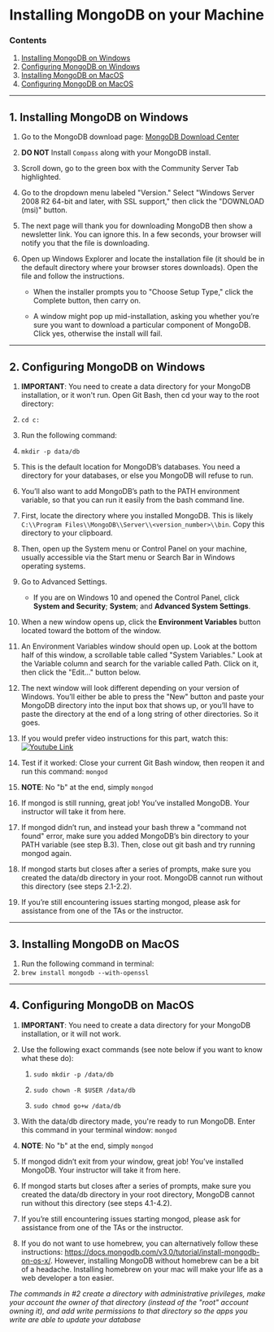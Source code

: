 # Installing MongoDB on your Machine

### Contents

1. [Installing MongoDB on Windows](#1-installing-mongodb-on-windows)
2. [Configuring MongoDB on Windows](#2-configuring-mongodb-on-windows)
3. [Installing MongoDB on MacOS](#3-installing-mongodb-on-macos)
4. [Configuring MongoDB on MacOS](#4-configuring-mongodb-on-macos)

- - -

## 1. Installing MongoDB on Windows

1. Go to the MongoDB download page: <a href="https://www.mongodb.com/download-center#community" target="_blank">MongoDB Download Center</a>

2. **DO NOT** Install `Compass` along with your MongoDB install.

3. Scroll down, go to the green box with the Community Server Tab highlighted.

4. Go to the dropdown menu labeled "Version." Select "Windows Server 2008 R2 64-bit and later, with SSL support," then click the "DOWNLOAD (msi)" button.

5. The next page will thank you for downloading MongoDB then show a newsletter link. You can ignore this. In a few seconds, your browser will notify you that the file is downloading.

6. Open up Windows Explorer and locate the installation file (it should be in the default directory where your browser stores downloads). Open the file and follow the instructions. 

   * When the installer prompts you to "Choose Setup Type," click the Complete button, then carry on.

   * A window might pop up mid-installation, asking you whether you’re sure you want to download a particular component of MongoDB. Click yes, otherwise the install will fail.

- - -

## 2. Configuring MongoDB on Windows

1. **IMPORTANT**: You need to create a data directory for your MongoDB installation, or it won't run. Open Git Bash, then cd your way to the root directory: 
2. `cd c:`

3. Run the following command: 

4. `mkdir -p data/db`

5. This is the default location for MongoDB’s databases. You need a directory for your databases, or else you MongoDB will refuse to run.

6. You’ll also want to add MongoDB’s path to the PATH environment variable, so that you can run it easily from the bash command line.

7. First, locate the directory where you installed MongoDB. This is likely `C:\\Program Files\\MongoDB\\Server\\<version_number>\\bin`. Copy this directory to your clipboard.

8. Then, open up the System menu or Control Panel on your machine, usually accessible via the Start menu or Search Bar in Windows operating systems.

9. Go to Advanced Settings.

   * If you are on Windows 10 and opened the Control Panel, click **System and Security**; **System**; and **Advanced System Settings**.

10. When a new window opens up, click the **Environment Variables** button located toward the bottom of the window.

11. An Environment Variables window should open up. Look at the bottom half of this window, a scrollable table called "System Variables." Look at the Variable column and search for the variable called Path. Click on it, then click the "Edit…" button below. 

12. The next window will look different depending on your version of Windows. You’ll either be able to press the "New" button and paste your MongoDB directory into the input box that shows up, or you’ll have to paste the directory at the end of a long string of other directories. So it goes.

13. If you would prefer video instructions for this part, watch this:
    [![Youtube Link](http://img.youtube.com/vi/sBdaRlgb4N8/0.jpg)](https://www.youtube.com/watch?v=sBdaRlgb4N8&feature=youtu.be&t=120)

14. Test if it worked: Close your current Git Bash window, then reopen it and run this command: `mongod`
15. **NOTE**: No "b" at the end, simply `mongod`

16. If mongod is still running, great job! You’ve installed MongoDB. Your instructor will take it from here.

17. If mongod didn’t run, and instead your bash threw a "command not found" error, make sure you added MongoDB’s bin directory to your PATH variable (see step B.3). Then, close out git bash and try running mongod again. 

18. If mongod starts but closes after a series of prompts, make sure you created the data/db directory in your root. MongoDB cannot run without this directory (see steps 2.1-2.2).

19. If you’re still encountering issues starting mongod, please ask for assistance from one of the TAs or the instructor.

- - -

## 3. Installing MongoDB on MacOS

1. Run the following command in terminal:
2. `brew install mongodb --with-openssl`

- - -

## 4. Configuring MongoDB on MacOS

1. **IMPORTANT**: You need to create a data directory for your MongoDB installation, or it will not work. 

2. Use the following exact commands (see note below if you want to know what these do):

   1. `sudo mkdir -p /data/db`

   2. `sudo chown -R $USER /data/db`

   3. `sudo chmod go+w /data/db`

3. With the data/db directory made, you're ready to run MongoDB. Enter this command in your terminal window: `mongod`

4. **NOTE**: No "b" at the end, simply `mongod`

5. If mongod didn’t exit from your window, great job! You’ve installed MongoDB. Your instructor will take it from here.

6. If mongod starts but closes after a series of prompts, make sure you created the data/db directory in your root directory, MongoDB cannot run without this directory (see steps 4.1-4.2).

7. If you’re still encountering issues starting mongod, please ask for assistance from one of the TAs or the instructor.

8. If you do not want to use homebrew, you can alternatively follow these instructions: <https://docs.mongodb.com/v3.0/tutorial/install-mongodb-on-os-x/>. However, installing MongoDB without homebrew can be a bit of a headache. Installing homebrew on your mac will make your life as a web developer a ton easier.


_The commands in #2 create a directory with administrative privileges, make your account the owner of that directory (instead of the "root" account owning it), and add write permissions to that directory so the apps you write are able to update your database_
